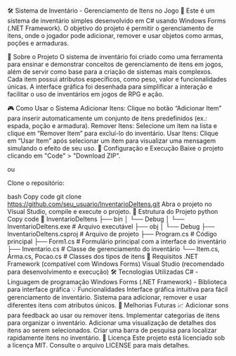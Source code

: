 🛠️ Sistema de Inventário - Gerenciamento de Itens no Jogo 🎒
Este é um sistema de inventário simples desenvolvido em C# usando Windows Forms (.NET Framework). O objetivo do projeto é permitir o gerenciamento de itens, onde o jogador pode adicionar, remover e usar objetos como armas, poções e armaduras.

📙 Sobre o Projeto
O sistema de inventário foi criado como uma ferramenta para ensinar e demonstrar conceitos de gerenciamento de itens em jogos, além de servir como base para a criação de sistemas mais complexos. Cada item possui atributos específicos, como peso, valor e funcionalidades únicas. A interface gráfica foi desenhada para simplificar a interação e facilitar o uso de inventários em jogos de RPG e ação.

🎮 Como Usar o Sistema
Adicionar Itens: Clique no botão “Adicionar Item” para inserir automaticamente um conjunto de itens predefinidos (ex.: espada, poção e armadura).
Remover Itens: Selecione um item na lista e clique em “Remover Item” para excluí-lo do inventário.
Usar Itens: Clique em “Usar Item” após selecionar um item para visualizar uma mensagem simulando o efeito de seu uso.
🚀 Configuração e Execução
Baixe o projeto clicando em "Code" > "Download ZIP".

ou

Clone o repositório:

bash
Copy code
git clone https://github.com/seu_usuario/InventarioDeItens.git
Abra o projeto no Visual Studio, compile e execute o projeto.
📝 Estrutura do Projeto
python
Copy code
📂 InventarioDeItens
├── bin
│   └── Debug
│       └── InventarioDeItens.exe    # Arquivo executável
├── obj
│   └── Debug
├── InventarioDeItens.csproj         # Arquivo de projeto
├── Program.cs                       # Código principal
├── Form1.cs                         # Formulário principal com a interface do inventário
├── Inventario.cs                    # Classe de gerenciamento do inventário
└── Item.cs, Arma.cs, Pocao.cs       # Classes dos tipos de itens
📝 Requisitos
.NET Framework (compatível com Windows Forms)
Visual Studio (recomendado para desenvolvimento e execução)
🛠️ Tecnologias Utilizadas
C# - Linguagem de programação
Windows Forms (.NET Framework) - Biblioteca para interface gráfica
💡 Funcionalidades
Interface gráfica intuitiva para fácil gerenciamento de inventário.
Sistema para adicionar, remover e usar diferentes itens com atributos únicos.
🔮 Melhorias Futuras 📈
Adicionar sons para feedback ao usar ou remover itens.
Implementar categorias de itens para organizar o inventário.
Adicionar uma visualização de detalhes dos itens ao serem selecionados.
Criar uma barra de pesquisa para localizar rapidamente itens no inventário.
📄 Licença
Este projeto está licenciado sob a licença MIT. Consulte o arquivo LICENSE para mais detalhes.
